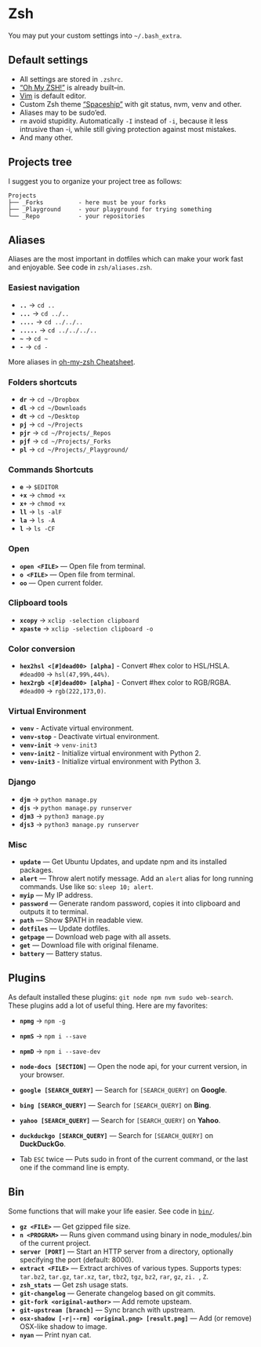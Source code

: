 # Zsh

You may put your custom settings into `~/.bash_extra`.

## Default settings

* All settings are stored in `.zshrc`.
* [“Oh My ZSH!”](http://ohmyz.sh/) is already built–in.
* [Vim](http://www.vim.org/) is default editor.
* Custom Zsh theme [“Spaceship”](https://github.com/denysdovhan/spaceship-zsh-theme) with git status, nvm, venv and other.
* Aliases may to be sudo’ed.
* `rm` avoid stupidity. Аutomatically `-I` instead of `-i`, because it less intrusive than -i, while still giving protection against most mistakes.
* And many other.

## Projects tree

I suggest you to organize your project tree as follows:

```
Projects
├── _Forks          - here must be your forks
├── _Playground     - your playground for trying something
└── _Repo           - your repositories
```


## Aliases

Aliases are the most important in dotfiles which can make your work fast and enjoyable. See code in `zsh/aliases.zsh`.

### Easiest navigation

* **`..`** → `cd ..`
* **`...`** → `cd ../..`
* **`....`** → `cd ../../..`
* **`.....`** → `cd ../../../..`
* **`~`** → `cd ~`
* **`-`** → `cd -`

More aliases in [oh-my-zsh Cheatsheet](https://github.com/robbyrussell/oh-my-zsh/wiki/Cheatsheet#commands).

### Folders shortcuts

* **`dr`** → `cd ~/Dropbox`
* **`dl`** → `cd ~/Downloads`
* **`dt`** → `cd ~/Desktop`
* **`pj`** → `cd ~/Projects`
* **`pjr`** → `cd ~/Projects/_Repos`
* **`pjf`** → `cd ~/Projects/_Forks`
* **`pl`** → `cd ~/Projects/_Playground/`

### Commands Shortcuts

* **`e`** → `$EDITOR`
* **`+x`** → `chmod +x`
* **`x+`** → `chmod +x`
* **`ll`** → `ls -alF`
* **`la`** → `ls -A`
* **`l`** → `ls -CF`

### Open

* **`open <FILE>`** — Open file from terminal.
* **`o <FILE>`** — Open file from terminal.
* **`oo`** — Open current folder.

### Clipboard tools

* **`xcopy`** → `xclip -selection clipboard`
* **`xpaste`** → `xclip -selection clipboard -o`

### Color conversion

* **`hex2hsl <[#]dead00> [alpha]`** - Convert #hex color to HSL/HSLA. `#dead00` → `hsl(47,99%,44%)`.
* **`hex2rgb <[#]dead00> [alpha]`** - Convert #hex color to RGB/RGBA. `#dead00` → `rgb(222,173,0)`.

### Virtual Environment

* **`venv`** - Activate virtual environment.
* **`venv-stop`** - Deactivate virtual environment.
* **`venv-init`** → `venv-init3`
* **`venv-init2`** - Initialize virtual environment with Python 2.
* **`venv-init3`** - Initialize virtual environment with Python 3.

### Django
* **`djm`** → `python manage.py`
* **`djs`** → `python manage.py runserver`
* **`djm3`** → `python3 manage.py`
* **`djs3`** → `python3 manage.py runserver`

### Misc

* **`update`** — Get Ubuntu Updates, and update npm and its installed packages.
* **`alert`** — Throw alert notify message. Add an `alert` alias for long running commands. Use like so: `sleep 10; alert`.
* **`myip`** — My IP address.
* **`password`** — Generate random password, copies it into clipboard and outputs it to terminal.
* **`path`** — Show $PATH in readable view.
* **`dotfiles`** — Update dotfiles.
* **`getpage`** — Download web page with all assets.
* **`get`** — Download file with original filename.
* **`battery`** — Battery status.

## Plugins

As default installed these plugins: `git node npm nvm sudo web-search`. These plugins add a lot of useful thing. Here are my favorites:

* **`npmg`** → `npm -g`
* **`npmS`** → `npm i --save`
* **`npmD`** → `npm i --save-dev`
* **`node-docs [SECTION]`** — Open the node api, for your current version, in your browser.


* **`google [SEARCH_QUERY]`** — Search for `[SEARCH_QUERY]` on **Google**.
* **`bing [SEARCH_QUERY]`** — Search for `[SEARCH_QUERY]` on **Bing**.
* **`yahoo [SEARCH_QUERY]`** — Search for `[SEARCH_QUERY]` on **Yahoo**.
* **`duckduckgo [SEARCH_QUERY]`** — Search for `[SEARCH_QUERY]` on **DuckDuckGo**.


* Tab `ESC` twice — Puts sudo in front of the current command, or the last one if the command line is empty.

## Bin

Some functions that will make your life easier. See code in [`bin/`](../bin/).

* **`gz <FILE>`** — Get gzipped file size.
* **`n <PROGRAM>`** — Runs given command using binary in node_modules/.bin of the current project.
* **`server [PORT]`** — Start an HTTP server from a directory, optionally specifying the port (default: 8000).
* **`extract <FILE>`** — Extract archives of various types. Supports types: `tar.bz2`, `tar.gz`, `tar.xz`, `tar`, `tbz2`, `tgz`, `bz2`, `rar`, `gz`, `zi.
`, `Z`.
* **`zsh_stats`** — Get zsh usage stats.
* **`git-changelog`** — Generate changelog based on git commits.
* **`git-fork <original-author>`** — Add remote upsteam.
* **`git-upstream [branch]`** — Sync branch with upstream.
* **`osx-shadow [-r|--rm] <original.png> [result.png]`** — Add (or remove) OSX-like shadow to image.
* **`nyan`** — Print nyan cat.
